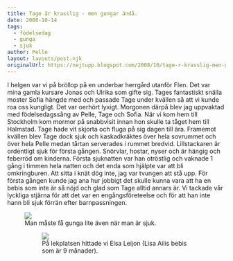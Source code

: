 ```yaml
---
title: Tage är krasslig - men gungar ändå.
date: 2008-10-14
tags: 
  - födelsedag
  - gunga
  - sjuk	
author: Pelle
layout: layouts/post.njk
originalUrl: https://nejtupp.blogspot.com/2008/10/tage-r-krasslig-men-gungar-nd.html
---
```


I helgen var vi på bröllop på en underbar herrgård utanför Flen. Det var mina gamla kursare Jonas och Ulrika som gifte sig. Tages fantastiskt snälla moster Sofia hängde med och passade Tage under kvällen så att vi kunde roa oss kungligt. Det var oerhört lyxigt. Morgonen därpå blev jag uppvaktad med födelsedagssång av Pelle, Tage och Sofia. När vi kom hem till Stockholm kom mormor på snabbvisit innan hon skulle ta tåget hem till Halmstad.  Tage hade vit skjorta och fluga på sig dagen till ära. Framemot kvällen blev Tage dock sjuk och kaskadkräktes över hela sovrummet och över hela Pelle medan tårtan serverades i rummet bredvid. Lillstackaren är ordentligt sjuk för första gången. Snörvlar, hostar, nyser och är hängig och feberröd om kinderna. Första sjuknatten var han otröstlig och vaknade 1 gång i timmen hela natten och det enda som hjälpte var att bli omkringburen. Att sitta i knät dög inte, jag var tvungen att stå upp. För första gången kunde jag ana hur jobbigt det skulle kunna vara att ha en bebis som inte är så nöjd och glad som Tage alltid annars är. Vi tackade vår lyckliga stjärna för att det var en engångsföreteelse och  för att han inte hann bli sjuk förrän efter barnpassningen.

<figure>
	<img src="../../../../img/Mobil+x+013.jpg">
	<figcaption>Man måste få gunga lite även när man är sjuk. </span> </span></div>

<figure>
	<img src="../../../../img/Mobil+x+011.jpg">
	<figcaption>På lekplatsen hittade vi Elsa Leijon (Lisa Ailis bebis som är 9 månader).</span> </span></div>

